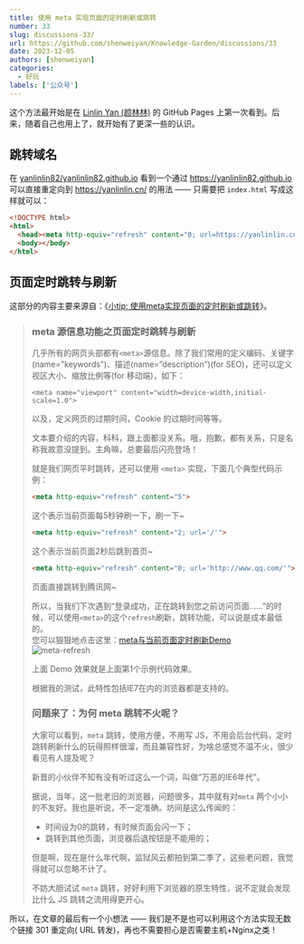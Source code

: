 ```yaml
---
title: 使用 meta 实现页面的定时刷新或跳转
number: 33
slug: discussions-33/
url: https://github.com/shenweiyan/Knowledge-Garden/discussions/33
date: 2023-12-05
authors: [shenweiyan]
categories: 
  - 好玩
labels: ['公众号']
---
```


这个方法最开始是在 [Linlin Yan (颜林林)](https://github.com/yanlinlin82) 的 GitHub Pages 上第一次看到。后来，随着自己也用上了，就开始有了更深一些的认识。

<!-- more -->

## 跳转域名

在 [yanlinlin82/yanlinlin82.github.io](https://github.com/yanlinlin82/yanlinlin82.github.io/tree/master) 看到一个通过 <https://yanlinlin82.github.io> 可以直接重定向到 <https://yanlinlin.cn/> 的用法 —— 只需要把 `index.html` 写成这样就可以：
```html
<!DOCTYPE html>
<html>
  <head><meta http-equiv="refresh" content="0; url=https://yanlinlin.cn/"></head>
  <body></body>
</html>
```

## 页面定时跳转与刷新

这部分的内容主要来源自：《[小tip: 使用meta实现页面的定时刷新或跳转](https://www.zhangxinxu.com/wordpress/2015/03/meta-http-equiv-refresh-content/)》。

> ### meta 源信息功能之页面定时跳转与刷新
> 
> 几乎所有的网页头部都有`<meta>`源信息。除了我们常用的定义编码、关键字(name=”keywords”)、描述(name=”description”)(for SEO)，还可以定义视区大小、缩放比例等(for 移动端)，如下：
> 
> ```
> <meta name="viewport" content="width=device-width,initial-scale=1.0">
> ```
> 
> 以及，定义网页的过期时间，Cookie 的过期时间等等。
> 
> 文本要介绍的内容，科科，跟上面都没关系。哦，抱歉，都有关系，只是名称我故意没提到。主角嘛，总要最后闪亮登场！
> 
> 就是我们网页平时跳转，还可以使用 `<meta>` 实现，下面几个典型代码示例：    
> ```html    
> <meta http-equiv="refresh" content="5">
> ```
> 这个表示当前页面每5秒钟刷一下，刷一下~
> 
> ```html
> <meta http-equiv="refresh" content="2; url='/'">
> ```
> 这个表示当前页面2秒后跳到首页~    
> 
> ```html
> <meta http-equiv="refresh" content="0; url='http://www.qq.com/'">
> ```
> 页面直接跳转到腾讯网~
> 
> 所以，当我们下次遇到“登录成功，正在跳转到您之前访问页面……”的时候，可以使用`<meta>`的这个`refresh`刷新，跳转功能，可以说是成本最低的。      
> 您可以狠狠地点击这里：[meta与当前页面定时刷新Demo](http://www.zhangxinxu.com/study/201503/meta-fresh-content.html)     
> ![meta-refresh](https://shub.weiyan.tech/kgarden/2024/01/meta-refresh.37epe9yaam80.png)
> 
> 上面 Demo 效果就是上面第1个示例代码效果。        
> 
> 根据我的测试，此特性包括IE7在内的浏览器都是支持的。    
> 
> ### 问题来了：为何 meta 跳转不火呢？
> 
> 大家可以看到，`meta` 跳转，使用方便，不用写 JS，不用会后台代码，定时跳转刷新什么的玩得照样很溜，而且兼容性好，为啥总感觉不温不火，很少看见有人提及呢？    
> 
> 新晋的小伙伴不知有没有听过这么一个词，叫做“万恶的IE6年代”。
> 
> 据说，当年，这一批老旧的浏览器，问题很多，其中就有对`meta` 两个小小的不友好。我也是听说，不一定准确。坊间是这么传闻的：    
> 
> - 时间设为0的跳转，有时候页面会闪一下；    
> - 跳转到其他页面，浏览器后退按钮是不能用的；     
> 
> 但是啊，现在是什么年代啊，监狱风云都拍到第二季了，这些老问题，我觉得就可以忽略不计了。    
> 
> 不妨大胆试试 `meta` 跳转，好好利用下浏览器的原生特性，说不定就会发现比什么 JS 跳转之流用得更开心。

所以，在文章的最后有一个小想法 —— 我们是不是也可以利用这个方法实现无数个链接 301 重定向( URL 转发)，再也不需要担心是否需要主机+Nginx之类！


<script src="https://giscus.app/client.js"
	data-repo="shenweiyan/Knowledge-Garden"
	data-repo-id="R_kgDOKgxWlg"
	data-mapping="number"
	data-term="33"
	data-reactions-enabled="1"
	data-emit-metadata="0"
	data-input-position="bottom"
	data-theme="light"
	data-lang="zh-CN"
	crossorigin="anonymous"
	async>
</script>
